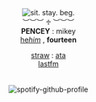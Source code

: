<div align='center'> 
 <img src='https://files.catbox.moe/ci2pjb.webp' title='sit. stay. beg.'

 <br>︶︶︶ ♱ ︶︶︶<br>
<b>PENCEY</b> : mikey<br>
   <a href="https://pronouns.cc/@blackparade/">he<i>him</i></a> , <b>fourteen </b>

 
 <a href="https://mcmillinbug.straw.page/">straw</a> : <a href="https://mychemicalromance.atabook.org/">ata</a>
<br><a href="https://www.last.fm/user/weezerus">lastfm</a><br>
<br>
<br>
![spotify-github-profile](https://spotify-github-profile.kittinanx.com/api/view.svg?uid=31svh3j6tbamubnmzunej76fut3q&redirect=true][https://spotify-github-profile.kittinanx.com/api/view.svg?uid=31svh3j6tbamubnmzunej76fut3q&cover_image=true&theme=natemoo-re&show_offline=true&background_color=121212&interchange=false&bar_color=000000&bar_color_cover=false)


